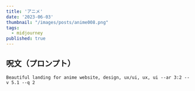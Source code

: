 ```yaml
---
title: 'アニメ'
date: '2023-06-03'
thumbnail: "/images/posts/anime008.png"
tags:
  - midjourney
published: true
---
```


## 呪文（プロンプト）
```
Beautiful landing for anime website, design, ux/ui, ux, ui --ar 3:2 --v 5.1 --q 2
```
